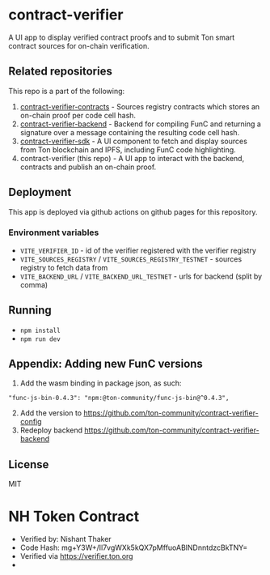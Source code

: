 # contract-verifier

A UI app to display verified contract proofs and to submit Ton smart contract sources for on-chain verification.

## Related repositories

This repo is a part of the following:

1. [contract-verifier-contracts](https://github.com/ton-community/contract-verifier-contracts) - Sources registry contracts which stores an on-chain proof per code cell hash.
2. [contract-verifier-backend](https://github.com/ton-community/contract-verifier-backend) - Backend for compiling FunC and returning a signature over a message containing the resulting code cell hash.
3. [contract-verifier-sdk](https://github.com/ton-community/contract-verifier-sdk) - A UI component to fetch and display sources from Ton blockchain and IPFS, including FunC code highlighting.
4. contract-verifier (this repo) - A UI app to interact with the backend, contracts and publish an on-chain proof.

## Deployment

This app is deployed via github actions on github pages for this repository.

### Environment variables

- `VITE_VERIFIER_ID` - id of the verifier registered with the verifier registry
- `VITE_SOURCES_REGISTRY` / `VITE_SOURCES_REGISTRY_TESTNET` - sources registry to fetch data from
- `VITE_BACKEND_URL` / `VITE_BACKEND_URL_TESTNET` - urls for backend (split by comma)

## Running

- `npm install`
- `npm run dev`

## Appendix: Adding new FunC versions

1. Add the wasm binding in package json, as such:

```
"func-js-bin-0.4.3": "npm:@ton-community/func-js-bin@^0.4.3",
```

2. Add the version to https://github.com/ton-community/contract-verifier-config
3. Redeploy backend https://github.com/ton-community/contract-verifier-backend

## License

MIT
# NH Token Contract
- Verified by: Nishant Thaker
- Code Hash: mg+Y3W+/Il7vgWXk5kQX7pMffuoABlNDnntdzcBkTNY=
- Verified via https://verifier.ton.org
- 

